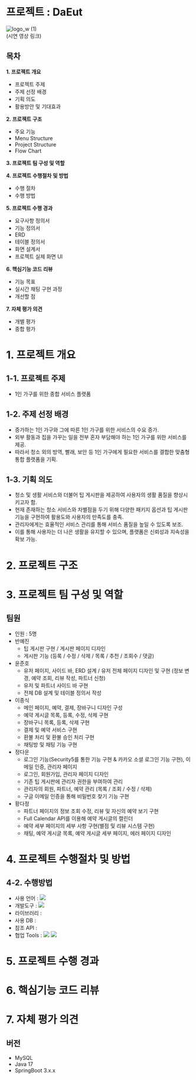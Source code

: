 # 프로젝트 : DaEut
![logo_w (1)](https://github.com/JongsikLEE01/MSA5_MainProject/assets/160221884/927fa3b1-b3c3-4378-a5d9-838d4db9d9db)
<br>
(시연 영상 링크)

## 목차
**1. 프로젝트 개요**
<br>
- 프로젝트 주제
- 주제 선정 배경
- 기획 의도
- 활용방안 및 기대효과
      
**2. 프로젝트 구조**
<br>
- 주요 기능
- Menu Structure
- Project Structure
- Flow Chart
    
**3. 프로젝트 팀 구성 및 역할**
<br>

**4. 프로젝트 수행절차 및 방법**
<br>
- 수행 절차
- 수행 방법 
    
**5. 프로젝트 수행 경과**
<br>
- 요구사항 정의서
- 기능 정의서
- ERD
-  테이블 정의서
-  화면 설계서
- 프로젝트 실제 화면 UI
  
**6. 핵심기능 코드 리뷰**
<br>
- 기능 목표
- 실시간 채팅 구현 과정
- 개선할 점
     
**7. 자체 평가 의견**
<br>
- 개별 평가
- 종합 평가

# 1. 프로젝트 개요
## 1-1. 프로젝트 주제
- 1인 가구를 위한 종합 서비스 플랫폼
## 1-2. 주제 선정 배경
- 증가하는 1인 가구와 그에 따른 1인 가구를 위한 서비스의 수요 증가.
- 외부 활동과 집을 가꾸는 일을 전부 혼자 부담해야 하는 1인 가구를 위한 서비스를 제공.
- 따라서 청소 외의 방역, 빨래, 보안 등 1인 가구에게 필요한 서비스를 결합한 맞춤형 통합 플랫폼을 기획.
## 1-3. 기획 의도
- 청소 및 생활 서비스와 더불어 팁 게시판을 제공하여 사용자의 생활 품질을 향상시키고자 함.
- 현재 존재하는 청소 서비스와 차별점을 두기 위해 다양한 패키지 옵션과 팁 게시판 기능을 구현하여 활용도와 사용자의 만족도를 충족.
- 관리자에게는 효율적인 서비스 관리를 통해 서비스 품질을 높일 수 있도록 보조.
- 이를 통해 사용자는 더 나은 생활을 유지할 수 있으며, 플랫폼은 신뢰성과 지속성을 확보 가능.

# 2. 프로젝트 구조

# 3. 프로젝트 팀 구성 및 역할
## 팀원
- 인원 : 5명
- 반예진
    - 팁 게시판 구현 / 게시판 페이지 디자인
    - 게시판 기능 (등록 / 수정 / 삭제 / 목록 / 추천 / 조회수 / 댓글)
- 윤준호
    - 유저 페이지, 사이드 바, ERD 설계 / 유저 전체 페이지 디자인 및 구현 (정보 변경, 예약 조회, 리뷰 작성, 파트너 신청)
    - 유저 및 파트너 사이드 바 구현
    - 전체 DB 설계 및 테이블 정의서 작성
- 이종식
    - 메인 페이지, 예약, 결제, 장바구니 디자인 구성
    - 예약 게시글 목록, 등록, 수정, 삭제 구현
    - 장바구니 목록, 등록, 삭제 구현
    - 결제 및 예약 서비스 구현
    - 환불 처리 및 환불 승인 처리 구현
    - 채팅방 및 채팅 기능 구현
- 정다운
    - 로그인 기능(Security5를 통한 기능 구현 & 카카오 소셜 로그인 기능 구현), 이메일 인증, 관리자 페이지
    - 로그인, 회원가입, 관리자 페이지 디자인
    - 기존 팁 게시판에 관리자 권한을 부여하여 관리
    - 관리자의 회원, 파트너, 예약 관리 (목록 / 조회 / 수정 / 삭제)
    - 구글 이메일 인증을 통해 비밀번호 찾기 기능 구현 
- 황다정
    - 파트너 페이지의 정보 조회 수정, 리뷰 및 자신의 예약 보기 구현
    - Full Calendar API를 이용해 예약 게시글의 캘린더
    - 예약 세부 페이지의 세부 사항 구현(별점 및 리뷰 시스템 구현)
    - 채팅, 예약 게시글 목록, 예약 게시글 세부 페이지, 에러 페이지 디자인

# 4. 프로젝트 수행절차 및 방법
## 4-2. 수행방법
- 사용 언어 : <img src="https://camo.githubusercontent.com/e11bf98e7a9c4795e17eaede4499d4520ed924d9a0f3162a0b10820350b405fb/68747470733a2f2f696d672e736869656c64732e696f2f62616467652f6a6176612d3030373339363f7374796c653d666c6174266c6f676f3d6a617661266c6f676f436f6c6f723d7768697465" data-canonical-src="https://img.shields.io/badge/java-007396?style=flat&amp;logo=java&amp;logoColor=white" style="max-width: 100%;">
- 개발도구 : <img src="https://camo.githubusercontent.com/d625623d4b2669fff64435f7cfb76bc89822c7dbfa3cf869debf603df09457cd/68747470733a2f2f696d672e736869656c64732e696f2f62616467652f76697375616c73747564696f636f64652d3030374143433f7374796c653d666c6174266c6f676f3d76697375616c73747564696f636f6465266c6f676f436f6c6f723d7768697465" data-canonical-src="https://img.shields.io/badge/visualstudiocode-007ACC?style=flat&amp;logo=visualstudiocode&amp;logoColor=white" style="max-width: 100%;">  
- 라이브러리 : 
- 사용 DB : 
- 참조 API : 
- 협업 Tools : <img src="https://camo.githubusercontent.com/cafe322517fa3cf031631e2e8b06992124186216aee8a1a8cc3aad086bcc6c1e/68747470733a2f2f696d672e736869656c64732e696f2f62616467652f7472656c6c6f2d3030353243433f7374796c653d666c6174266c6f676f3d7472656c6c6f266c6f676f436f6c6f723d7768697465" data-canonical-src="https://img.shields.io/badge/trello-0052CC?style=flat&amp;logo=trello&amp;logoColor=white" style="max-width: 100%;"> <img src="https://camo.githubusercontent.com/18129633ca4fdac8b4cd138bca0bc454bb8d17637c4d186158773604a0dfedae/68747470733a2f2f696d672e736869656c64732e696f2f62616467652f6769746875622d3138313731373f7374796c653d666c6174266c6f676f3d676974687562266c6f676f436f6c6f723d7768697465" data-canonical-src="https://img.shields.io/badge/github-181717?style=flat&amp;logo=github&amp;logoColor=white" style="max-width: 100%;">
  
# 5. 프로젝트 수행 경과

# 6. 핵심기능 코드 리뷰

# 7. 자체 평가 의견

## 버전
- MySQL
- Java 17
- SpringBoot 3.x.x




